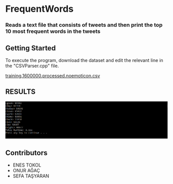 # FrequentWords
### Reads a text file that consists of tweets and then print the top 10 most frequent words in the tweets

## Getting Started



To execute the program, download the dataset and edit the relevant line in the "CSVParser.cpp" file.

[training.1600000.processed.noemoticon.csv](http://cs.stanford.edu/people/alecmgo/trainingandtestdata.zip) 



## RESULTS
![results](https://raw.githubusercontent.com/enestokol/FrequentWords/master/resultg.PNG "Results")

## Contributors
* ENES TOKOL
* ONUR AĞAÇ
* SEFA TAŞYARAN
